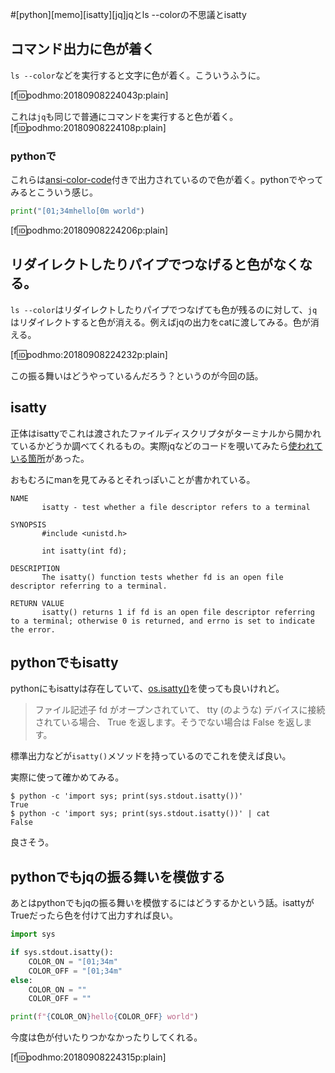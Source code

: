 #[python][memo][isatty][jq]jqとls --colorの不思議とisatty
## コマンド出力に色が着く

`ls --color`などを実行すると文字に色が着く。こういうふうに。

[f:id:podhmo:20180908224043p:plain]

これは`jq`も同じで普通にコマンドを実行すると色が着く。
[f:id:podhmo:20180908224108p:plain]

### pythonで

これらは[ansi-color-code](https://en.wikipedia.org/wiki/ANSI_escape_code)付きで出力されているので色が着く。pythonでやってみるとこういう感じ。

```python
print("[01;34mhello[0m world")
```

[f:id:podhmo:20180908224206p:plain]


## リダイレクトしたりパイプでつなげると色がなくなる。

`ls --color`はリダイレクトしたりパイプでつなげても色が残るのに対して、`jq`はリダイレクトすると色が消える。例えばjqの出力をcatに渡してみる。色が消える。

[f:id:podhmo:20180908224232p:plain]

この振る舞いはどうやっているんだろう？というのが今回の話。

## isatty

正体はisattyでこれは渡されたファイルディスクリプタがターミナルから開かれているかどうか調べてくれるもの。実際jqなどのコードを覗いてみたら[使われている箇所](https://github.com/stedolan/jq/blob/341a5fcab34a19e155810e281e550f17d17b809f/src/main.c#L522-L529)があった。

おもむろにmanを見てみるとそれっぽいことが書かれている。

```
NAME
       isatty - test whether a file descriptor refers to a terminal

SYNOPSIS
       #include <unistd.h>

       int isatty(int fd);

DESCRIPTION
       The isatty() function tests whether fd is an open file descriptor referring to a terminal.

RETURN VALUE
       isatty() returns 1 if fd is an open file descriptor referring to a terminal; otherwise 0 is returned, and errno is set to indicate the error.
```

## pythonでもisatty

pythonにもisattyは存在していて、[os.isatty()](https://docs.python.jp/3/library/os.html#os.isatty)を使っても良いけれど。
> ファイル記述子 fd がオープンされていて、 tty (のような) デバイスに接続されている場合、 True を返します。そうでない場合は False を返します。

標準出力などが`isatty()`メソッドを持っているのでこれを使えば良い。

実際に使って確かめてみる。

```console
$ python -c 'import sys; print(sys.stdout.isatty())'
True
$ python -c 'import sys; print(sys.stdout.isatty())' | cat
False
```

良さそう。

## pythonでもjqの振る舞いを模倣する

あとはpythonでもjqの振る舞いを模倣するにはどうするかという話。isattyがTrueだったら色を付けて出力すれば良い。

```python
import sys

if sys.stdout.isatty():
    COLOR_ON = "[01;34m"
    COLOR_OFF = "[01;34m"
else:
    COLOR_ON = ""
    COLOR_OFF = ""

print(f"{COLOR_ON}hello{COLOR_OFF} world")
```

今度は色が付いたりつかなかったりしてくれる。

[f:id:podhmo:20180908224315p:plain]